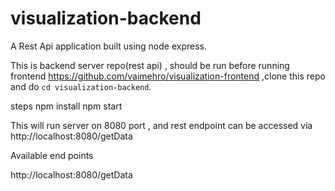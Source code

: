 # visualization-backend

A Rest Api application built using node express.

This is backend server repo(rest api) , should be run before running frontend https://github.com/vaimehro/visualization-frontend ,clone this repo and do `cd visualization-backend`.
 
steps
npm install 
npm start 

This will run server on 8080 port , and rest endpoint can be accessed via http://localhost:8080/getData


Available end points

http://localhost:8080/getData

